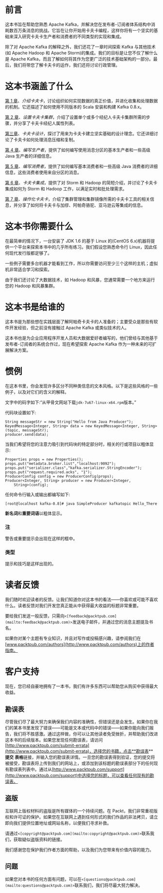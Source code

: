 # 前言

这本书旨在帮助您熟悉 Apache Kafka，并解决您在发布者-订阅者体系结构中消耗数百万条消息的挑战。它旨在让你开始用卡夫卡编程，这样你将有一个坚实的基础来深入研究卡夫卡生产者和消费者的不同类型的实现和集成。

除了对 Apache Kafka 的解释之外，我们还花了一章时间探索 Kafka 与其他技术(如 Apache Hadoop 和 Apache Storm)的集成。我们的目标是让您不仅了解什么是 Apache Kafka，而且了解如何将其作为您更广泛的技术基础架构的一部分。最后，我们将带您了解卡夫卡的运作，我们还将讨论行政管理。

# 这本书涵盖了什么

[第 1 章](1.html "Chapter 1. Introducing Kafka")、*介绍卡夫卡*，讨论组织如何实现数据的真正价值，并进化收集和处理数据的机制。它还描述了如何使用不同版本的 Scala 安装和构建 Kafka 0.8.x。

[第 2 章](2.html "Chapter 2. Setting Up a Kafka Cluster")、*设置卡夫卡集群*，介绍了设置单个或多个经纪人卡夫卡集群所需的步骤，并分享了卡夫卡经纪人属性列表。

[第三章](3.html "Chapter 3. Kafka Design")、*卡夫卡设计*，探讨了用来为卡夫卡建立坚实基础的设计理念。它还详细讨论了卡夫卡如何处理消息压缩和复制。

[第 4 章](4.html "Chapter 4. Writing Producers")、*编写生产者*，提供了如何编写使用消息分区的基本生产者和一些高级 Java 生产者的详细信息。

[第 5 章](5.html "Chapter 5. Writing Consumers")、*编写消费者*，提供了如何编写基本消费者和一些高级 Java 消费者的详细信息，这些消费者使用来自分区的消息。

[第 6 章](6.html "Chapter 6. Kafka Integrations")、*卡夫卡集成*，提供了对 Storm 和 Hadoop 的简短介绍，并讨论了卡夫卡集成如何为 Storm 和 Hadoop 工作，以满足实时和批处理需求。

[第 7 章](7.html "Chapter 7. Operationalizing Kafka")、*操作化卡夫卡*，介绍了集群管理和集群镜像所需的卡夫卡工具的相关信息，并分享了如何将卡夫卡与加缪、阿帕奇骆驼、亚马逊云等集成的信息。

# 这本书你需要什么

在最简单的情况下，一台安装了 JDK 1.6 的基于 Linux 的(CentOS 6.x)机器将提供一个平台来探索本书中的几乎所有练习。我们假设您熟悉命令行 Linux，因此任何现代发行版都足够了。

一些例子需要多台机器才能看到工作，所以你需要访问至少三个这样的主机；虚拟机非常适合学习和探索。

由于我们还讨论了大数据技术，如 Hadoop 和风暴，您通常需要一个地方来运行您的 Hadoop 和风暴集群。

# 这本书是给谁的

这本书是为那些想在实践层面了解阿帕奇卡夫卡的人准备的；主要受众是那些有软件开发经验，但之前没有接触过 Apache Kafka 或类似技术的人。

这本书也是为企业应用程序开发人员和大数据爱好者编写的，他们曾经与其他基于发布者-订阅者的系统合作过，现在希望探索 Apache Kafka 作为一种未来的可扩展解决方案。

# 惯例

在这本书里，你会发现许多区分不同种类信息的文本风格。以下是这些风格的一些例子，以及对它们的含义的解释。

文字中的码字如下:“从甲骨文网站下载`jdk-7u67-linux-x64.rpm`版本。”

代码块设置如下:

```
String messageStr = new String("Hello from Java Producer");
KeyedMessage<Integer, String> data = new KeyedMessage<Integer, String>(topic, messageStr);
producer.send(data);
```

当我们希望将您的注意力吸引到代码块的特定部分时，相关的行或项目以粗体显示:

```
Properties props = new Properties();
props.put("metadata.broker.list","localhost:9092");
props.put("serializer.class","kafka.serializer.StringEncoder");
props.put("request.required.acks", "1");
ProducerConfig config = new ProducerConfig(props); 
Producer<Integer, String> producer = new Producer<Integer, 
    String>(config);
```

任何命令行输入或输出都编写如下:

```
[root@localhost kafka-0.8]# java SimpleProducer kafkatopic Hello_There

```

**新名词**和**重要词语**以粗体显示。

### 注

警告或重要提示会出现在这样的框中。

### 类型

提示和技巧是这样出现的。

# 读者反馈

我们随时欢迎读者的反馈。让我们知道你对这本书的看法——你喜欢或可能不喜欢什么。读者反馈对我们开发您真正能从中获得最大收益的标题非常重要。

要给我们发送一般反馈，只需向`<[feedback@packtpub.com](mailto:feedback@packtpub.com)>`发送电子邮件，并通过您的消息主题提及书名。

如果你对某个主题有专业知识，并且对写作或投稿感兴趣，请参阅我们在[www.packtpub.com/authors](http://www.packtpub.com/authors)上的作者指南。

# 客户支持

现在，您已经自豪地拥有了一本书，我们有许多东西可以帮助您从购买中获得最大收益。

## 勘误表

尽管我们尽了最大努力来确保我们内容的准确性，但错误还是会发生。如果你在我们的某本书里发现了错误——可能是文本或代码中的错误——如果你能向我们报告，我们将不胜感激。通过这样做，你可以让其他读者免受挫折，并帮助我们改进这本书的后续版本。如果您发现任何勘误表，请访问[http://www.packtpub.com/submit-errata](http://www.packtpub.com/submit-errata)，选择您的书籍，点击**勘误表** **提交** **表格**链接，并输入您的勘误表详情。一旦您的勘误表得到验证，您的提交将被接受，勘误表将上传到我们的网站上，或添加到该标题的勘误表部分下的任何现有勘误表列表中。通过从[http://www.packtpub.com/support](http://www.packtpub.com/support)中选择您的标题，可以查看任何现有的勘误表。

## 盗版

互联网上版权材料的盗版是所有媒体的一个持续问题。在 Packt，我们非常重视版权和许可证的保护。如果您在互联网上遇到任何形式的我们作品的非法拷贝，请立即向我们提供位置地址或网站名称，以便我们寻求补救。

请通过`<[copyright@packtpub.com](mailto:copyright@packtpub.com)>`联系我们，获取疑似盗版资料的链接。

我们感谢您在保护我们作者方面的帮助，以及我们为您带来有价值内容的能力。

## 问题

如果您对本书的任何方面有问题，可以在`<[questions@packtpub.com](mailto:questions@packtpub.com)>`联系我们，我们将尽最大努力解决。